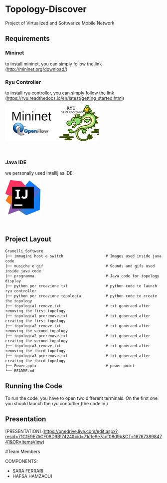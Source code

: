 # Topology-Discover
Project of Virtualized and Softwarize Mobile Network

## Requirements
### Mininet
to install mininet, you can simply follow the link
(http://mininet.org/download/)

### Ryu Controller
to install ryu controller, you can simply follow the link
(https://ryu.readthedocs.io/en/latest/getting_started.html)

<p float="left">
  <img src="photo_read/ryu_cover2.jpg" alt="ryu-opf-mn" width="300" height="116">
</p>
<br>

### Java IDE
we personally used Intellij as IDE
<p float="left">
  <img src="photo_read/download.jpeg" alt="ryu-opf-mn" width="113" height="113">
</p>
<br>

## Project Layout 
    Granelli_Software
    ├── immagini host e switch                   # Images used inside java code   
    ├── musiche e gif                            # Sounds and gifs used inside java code
    ├── programma                                # Java code for topology display 
    ├── python per creazione txt                 # python code to launch ryu controller 
    ├── python per creazione topologia           # python code to create the topology
    ├── topologia1_remove.txt                    # txt generaed after removing the first topology
    ├── topologia1_preremove.txt                 # txt generaed after creating the first topology
    ├── topologia2_remove.txt                    # txt generaed after removing the second topology
    ├── topologia2_preremove.txt                 # txt generaed after creating the second topology
    ├── topologia3_remove.txt                    # txt generaed after removing the third topology
    ├── topologia3_preremove.txt                 # txt generaed after creating the third topology
    ├── Power.pptx                               # power point 
    └── README.md 

## Running the Code
To run the code, you have to open two different terminals. On the first one you should launch the ryu contorller (the code in )


## Presentation
[PRESENTATION] (https://onedrive.live.com/edit.aspx?resid=71C1E9E7ACF08D9B!7424&cid=71c1e9e7acf08d9b&CT=1676738984741&OR=ItemsView)

#Team Members

COMPONENTS:
- SARA FERRARI
- HAFSA HAMZAOUI
